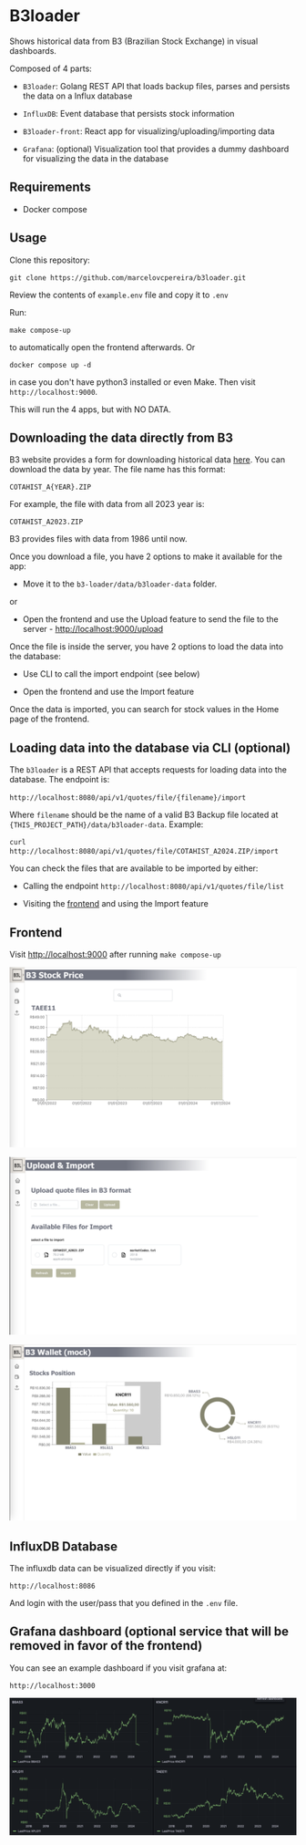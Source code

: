 # B3loader

Shows historical data from B3 (Brazilian Stock Exchange) in visual dashboards.

Composed of 4 parts:

- `B3loader`: Golang REST API that loads backup files, parses and persists the data on a Influx database

- `InfluxDB`: Event database that persists stock information

- `B3loader-front`: React app for visualizing/uploading/importing data

- `Grafana`: (optional) Visualization tool that provides a dummy dashboard for visualizing the data in the database

## Requirements

- Docker compose

## Usage

Clone this repository:
```shell
git clone https://github.com/marcelovcpereira/b3loader.git
```

Review the contents of `example.env` file and copy it to `.env` 

Run:
```shell
make compose-up
```
to automatically open the frontend afterwards. 
Or
```shell
docker compose up -d
```
in case you don't have python3 installed or even Make. 
Then visit `http://localhost:9000`.

This will run the 4 apps, but with NO DATA.

## Downloading the data directly from B3

B3 website provides a form for downloading historical data [here](https://www.b3.com.br/pt_br/market-data-e-indices/servicos-de-dados/market-data/historico/mercado-a-vista/series-historicas/).
You can download the data by year. The file name has this format:
```shell
COTAHIST_A{YEAR}.ZIP
```
For example, the file with data from all 2023 year is:
```shell
COTAHIST_A2023.ZIP
```

B3 provides files with data from 1986 until now.

Once you download a file, you have 2 options to make it available for the app: 

- Move it to the `b3-loader/data/b3loader-data` folder.

or

- Open the frontend and use the Upload feature to send the file to the server - [http://localhost:9000/upload](http://localhost:9000/upload)

Once the file is inside the server, you have 2 options to load the data into the database:

- Use CLI to call the import endpoint (see below)

- Open the frontend and use the Import feature

Once the data is imported, you can search for stock values in the Home page of the frontend.

## Loading data into the database via CLI (optional)

The `b3loader` is a REST API that accepts requests for loading data into the database.
The endpoint is:

`http://localhost:8080/api/v1/quotes/file/{filename}/import`

Where `filename` should be the name of a valid B3 Backup file located at `{THIS_PROJECT_PATH}/data/b3loader-data`. Example:

```shell
curl http://localhost:8080/api/v1/quotes/file/COTAHIST_A2024.ZIP/import
```

You can check the files that are available to be imported by either:

- Calling the endpoint `http://localhost:8080/api/v1/quotes/file/list`

- Visiting the [frontend](http://localhost:9000/upload) and using the Import feature

## Frontend

Visit [http://localhost:9000](http://localhost:9000) after running  `make compose-up`

![B3 Loader Frontend](https://github.com/marcelovcpereira/b3loader/blob/master/b3loader-front.png?raw=true)

![B3 Loader Frontend2](https://github.com/marcelovcpereira/b3loader/blob/master/b3loader-front2.png?raw=true)

![B3 Loader Frontend3](https://github.com/marcelovcpereira/b3loader/blob/master/b3loader-front3.png?raw=true)

## InfluxDB Database

The influxdb data can be visualized directly if you visit:
```shell
http://localhost:8086
```
And login with the user/pass that you defined in the `.env` file.

## Grafana dashboard (optional service that will be removed in favor of the frontend)

You can see an example dashboard if you visit grafana at:
```shell
http://localhost:3000
```

![Dummy Grafana Dashboard](https://github.com/marcelovcpereira/b3loader/blob/master/grafana.png?raw=true)